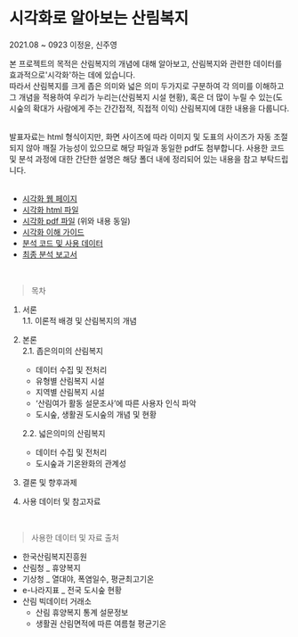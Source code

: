 # 시각화로 알아보는 산림복지

2021.08 ~ 0923
이정윤, 신주영 

본 프로젝트의 목적은 산림복지의 개념에 대해 알아보고, 산림복지와 관련한 데이터를 효과적으로'시각화'하는 데에 있습니다.    
따라서 산림복지를 크게 좁은 의미와 넓은 의미 두가지로 구분하여 각 의미를 이해하고 그 개념을 적용하여 우리가 누리는(산림복지 시설 현황), 혹은 더 많이 누릴 수 있는(도시숲의 확대가 사람에게 주는 간간접적, 직접적 이익) 산림복지에 대한 내용을 다룹니다.    

<br>
발표자료는 html 형식이지만, 화면 사이즈에 따라 이미지 및 도표의 사이즈가 자동 조절되지 않아 깨질 가능성이 있으므로 해당 파일과 동일한 pdf도 첨부합니다. 
사용한 코드 및 분석 과정에 대한 간단한 설명은 해당 폴더 내에 정리되어 있는 내용을 참고 부탁드립니다.    

<br>
<br>

- [시각화 웹 페이지](http://welfareforest.dothome.co.kr/)
- [시각화 html 파일](https://github.com/JeongYunLee/Forest_Welfare/tree/main/visualization/html/forest-welfare)
- [시각화 pdf 파일](https://github.com/JeongYunLee/Forest_Welfare/tree/main/visualization/pdf) (위와 내용 동일)
- [시각화 이해 가이드](https://github.com/JeongYunLee/Forest_Welfare/blob/main/visualization/%EC%8B%9C%EA%B0%81%ED%99%94%20%EC%9D%B4%ED%95%B4%20%EA%B0%80%EC%9D%B4%EB%93%9C.pdf)
- [분석 코드 및 사용 데이터](https://github.com/JeongYunLee/Forest_Welfare/tree/main/analysis)
- [최종 분석 보고서](https://github.com/JeongYunLee/Forest_Welfare/tree/main/final_report)


<br>

> 목차   
1.	서론   
   1.1. 이론적 배경 및 산림복지의 개념       
    
2.	본론    
   2.1. 좁은의미의 산림복지       
   
      - 데이터 수집 및 전처리
      - 유형별 산림복지 시설       
      - 지역별 산림복지 시설    
      - ‘산림여가 활동 설문조사’에 따른 사용자 인식 파악   
      - 도시숲, 생활권 도시숲의 개념 및 현황
      
    2.2.  넓은의미의 산림복지  
      - 데이터 수집 및 전처리
      - 도시숲과 기온완화의 관계성  
     
  
3.	결론 및 향후과제

4. 사용 데이터 및 참고자료 
 

<br>

> 사용한 데이터 및 자료 출처 
- 한국산림복지진흥원
- 산림청 _ 휴양복지
- 기상청 _ 열대야, 폭염일수, 평균최고기온
- e-나라지표 _ 전국 도시숲 현황
- 산림 빅데이터 거래소   
   * 산림 휴양복지 통계 설문정보   
   * 생활권 산림면적에 따른 여름철 평균기온
